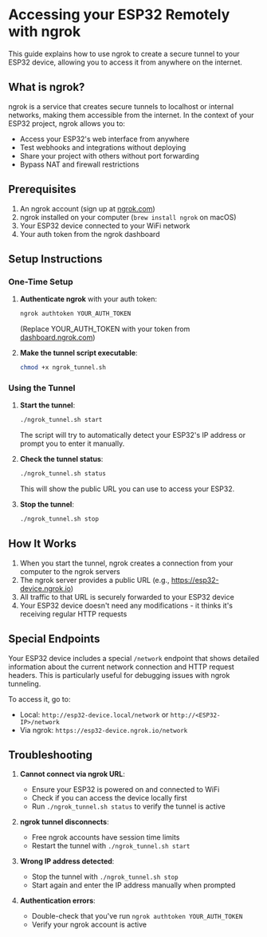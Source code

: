# Accessing your ESP32 Remotely with ngrok

This guide explains how to use ngrok to create a secure tunnel to your ESP32 device, allowing you to access it from anywhere on the internet.

## What is ngrok?

ngrok is a service that creates secure tunnels to localhost or internal networks, making them accessible from the internet. In the context of your ESP32 project, ngrok allows you to:

- Access your ESP32's web interface from anywhere
- Test webhooks and integrations without deploying
- Share your project with others without port forwarding
- Bypass NAT and firewall restrictions

## Prerequisites

1. An ngrok account (sign up at [ngrok.com](https://ngrok.com))
2. ngrok installed on your computer (`brew install ngrok` on macOS)
3. Your ESP32 device connected to your WiFi network
4. Your auth token from the ngrok dashboard

## Setup Instructions

### One-Time Setup

1. **Authenticate ngrok** with your auth token:
   ```sh
   ngrok authtoken YOUR_AUTH_TOKEN
   ```
   (Replace YOUR_AUTH_TOKEN with your token from [dashboard.ngrok.com](https://dashboard.ngrok.com))

2. **Make the tunnel script executable**:
   ```sh
   chmod +x ngrok_tunnel.sh
   ```

### Using the Tunnel

1. **Start the tunnel**:
   ```sh
   ./ngrok_tunnel.sh start
   ```
   The script will try to automatically detect your ESP32's IP address or prompt you to enter it manually.

2. **Check the tunnel status**:
   ```sh
   ./ngrok_tunnel.sh status
   ```
   This will show the public URL you can use to access your ESP32.

3. **Stop the tunnel**:
   ```sh
   ./ngrok_tunnel.sh stop
   ```

## How It Works

1. When you start the tunnel, ngrok creates a connection from your computer to the ngrok servers
2. The ngrok server provides a public URL (e.g., https://esp32-device.ngrok.io)
3. All traffic to that URL is securely forwarded to your ESP32 device
4. Your ESP32 device doesn't need any modifications - it thinks it's receiving regular HTTP requests

## Special Endpoints

Your ESP32 device includes a special `/network` endpoint that shows detailed information about the current network connection and HTTP request headers. This is particularly useful for debugging issues with ngrok tunneling.

To access it, go to:
- Local: `http://esp32-device.local/network` or `http://<ESP32-IP>/network`
- Via ngrok: `https://esp32-device.ngrok.io/network`

## Troubleshooting

1. **Cannot connect via ngrok URL**:
   - Ensure your ESP32 is powered on and connected to WiFi
   - Check if you can access the device locally first
   - Run `./ngrok_tunnel.sh status` to verify the tunnel is active

2. **ngrok tunnel disconnects**:
   - Free ngrok accounts have session time limits
   - Restart the tunnel with `./ngrok_tunnel.sh start`

3. **Wrong IP address detected**:
   - Stop the tunnel with `./ngrok_tunnel.sh stop`
   - Start again and enter the IP address manually when prompted

4. **Authentication errors**:
   - Double-check that you've run `ngrok authtoken YOUR_AUTH_TOKEN`
   - Verify your ngrok account is active
